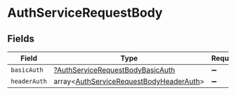 # AuthServiceRequestBody


## Fields

| Field                                                                                              | Type                                                                                               | Required                                                                                           | Description                                                                                        |
| -------------------------------------------------------------------------------------------------- | -------------------------------------------------------------------------------------------------- | -------------------------------------------------------------------------------------------------- | -------------------------------------------------------------------------------------------------- |
| `basicAuth`                                                                                        | [?AuthServiceRequestBodyBasicAuth](../../models/shared/AuthServiceRequestBodyBasicAuth.md)         | :heavy_minus_sign:                                                                                 | N/A                                                                                                |
| `headerAuth`                                                                                       | array<[AuthServiceRequestBodyHeaderAuth](../../models/shared/AuthServiceRequestBodyHeaderAuth.md)> | :heavy_minus_sign:                                                                                 | N/A                                                                                                |